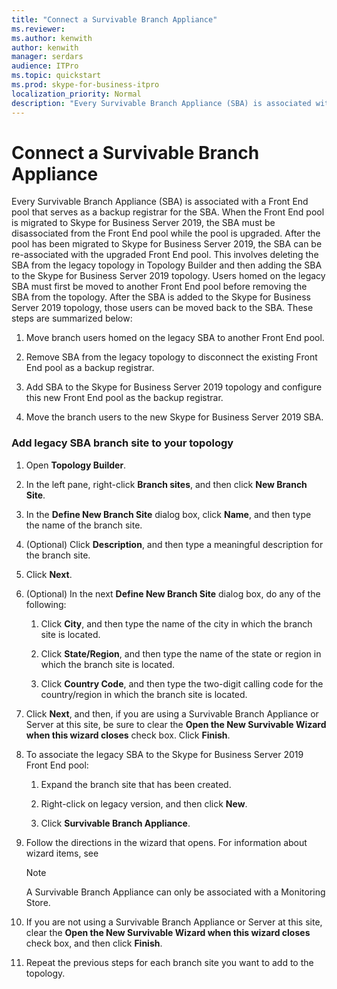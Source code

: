 ```yaml
---
title: "Connect a Survivable Branch Appliance"
ms.reviewer: 
ms.author: kenwith
author: kenwith
manager: serdars
audience: ITPro
ms.topic: quickstart
ms.prod: skype-for-business-itpro
localization_priority: Normal
description: "Every Survivable Branch Appliance (SBA) is associated with a Front End pool which serves as a backup registrar for the SBA. When the Front End pool is migrated to Skype for Business Server 2019, the SBA must be disassociated from the Front End pool while the pool is upgraded, Once the pool has been migrated to Skype for Business Server 2019, the SBA can be re-associated with the upgraded Front End pool. This involves deleting the SBA from the legacy topology in Topology Builder and then adding the SBA to the Skype for Business Server 2019 topology. Users homed on the legacy SBA must first be moved to another Front End pool before removing the SBA from the topology. Once the SBA is added to the Skype for Business Server 2019 topology, those users can then be moved back to the SBA. These steps are summarized below:"
---
```


# Connect a Survivable Branch Appliance

Every Survivable Branch Appliance (SBA) is associated with a Front End pool that serves as a backup registrar for the SBA. When the Front End pool is migrated to Skype for Business Server 2019, the SBA must be disassociated from the Front End pool while the pool is upgraded. After the pool has been migrated to Skype for Business Server 2019, the SBA can be re-associated with the upgraded Front End pool. This involves deleting the SBA from the legacy topology in Topology Builder and then adding the SBA to the Skype for Business Server 2019 topology. Users homed on the legacy SBA must first be moved to another Front End pool before removing the SBA from the topology. After the SBA is added to the Skype for Business Server 2019 topology, those users can be moved back to the SBA. These steps are summarized below:
  
1. Move branch users homed on the legacy SBA to another Front End pool.
    
2. Remove SBA from the legacy topology to disconnect the existing Front End pool as a backup registrar.
    
3. Add SBA to the Skype for Business Server 2019 topology and configure this new Front End pool as the backup registrar. 
    
4. Move the branch users to the new Skype for Business Server 2019 SBA.
    
### Add legacy SBA branch site to your topology

1. Open **Topology Builder**.
    
2. In the left pane, right-click **Branch sites**, and then click **New Branch Site**.
    
3. In the **Define New Branch Site** dialog box, click **Name**, and then type the name of the branch site.
    
4. (Optional) Click **Description**, and then type a meaningful description for the branch site.
    
5. Click **Next**.
    
6. (Optional) In the next **Define New Branch Site** dialog box, do any of the following: 
    
    1. Click **City**, and then type the name of the city in which the branch site is located.
    
    2. Click **State/Region**, and then type the name of the state or region in which the branch site is located.
    
    3. Click **Country Code**, and then type the two-digit calling code for the country/region in which the branch site is located.
    
7. Click **Next**, and then, if you are using a Survivable Branch Appliance or Server at this site, be sure to clear the **Open the New Survivable Wizard when this wizard closes** check box. Click **Finish**.
    
8. To associate the legacy SBA to the Skype for Business Server 2019 Front End pool:
    
    1. Expand the branch site that has been created. 
    
    2. Right-click on legacy version, and then click **New**.
    
    3. Click **Survivable Branch Appliance**.
    
9. Follow the directions in the wizard that opens. For information about wizard items, see    
   <!-- [Define a Survivable Branch Appliance or Server in Lync 2013](https://technet.microsoft.com/en-us/library/gg398280(v=ocs.15).aspx). -->
   <!-- The above link points to un-rebranded 2013 content we will need to discuss rebrand or bring forward -->
    
    > [!NOTE]
    > A Survivable Branch Appliance can only be associated with a Monitoring Store. 
  
10. If you are not using a Survivable Branch Appliance or Server at this site, clear the **Open the New Survivable Wizard when this wizard closes** check box, and then click **Finish**.
    
11. Repeat the previous steps for each branch site you want to add to the topology.
    

